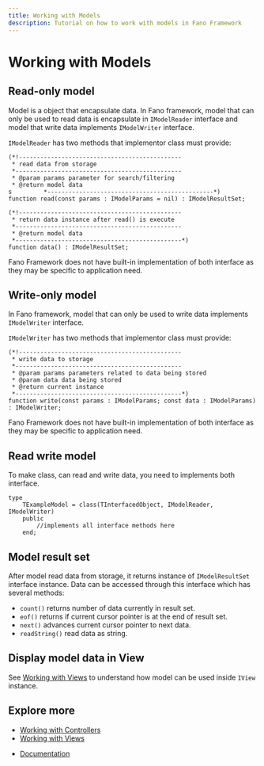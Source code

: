 ```yaml
---
title: Working with Models
description: Tutorial on how to work with models in Fano Framework
---
```


<h1 class="major">Working with Models</h1>

## Read-only model

Model is a object that encapsulate data. In Fano framework, model that can only be used to read data is encapsulate in `IModelReader` interface and model that write data implements `IModelWriter` interface.

`IModelReader` has two methods that implementor class must provide:

```
(*!----------------------------------------------
 * read data from storage
 *-----------------------------------------------
 * @param params parameter for search/filtering
 * @return model data
s         *-----------------------------------------------*)
function read(const params : IModelParams = nil) : IModelResultSet;

(*!----------------------------------------------
 * return data instance after read() is execute
 *-----------------------------------------------
 * @return model data
 *-----------------------------------------------*)
function data() : IModelResultSet;
```
Fano Framework does not have built-in implementation of both interface as they
may be specific to application need.

## Write-only model

In Fano framework, model that can only be used to write data implements `IModelWriter` interface.

`IModelWriter` has two methods that implementor class must provide:

```
(*!----------------------------------------------
 * write data to storage
 *-----------------------------------------------
 * @param params parameters related to data being stored
 * @param data data being stored
 * @return current instance
 *-----------------------------------------------*)
function write(const params : IModelParams; const data : IModelParams) : IModelWriter;
```
Fano Framework does not have built-in implementation of both interface as they
may be specific to application need.

## Read write model

To make class, can read and write data, you need to implements both interface.

```
type
    TExampleModel = class(TInterfacedObject, IModelReader, IModelWriter)
    public
        //implements all interface methods here
    end;
```

## Model result set

After model read data from storage, it returns instance of `IModelResultSet` interface instance. Data can be accessed through this interface which has several methods:

- `count()` returns number of data currently in result set.
- `eof()` returns if current cursor pointer is at the end of result set.
- `next()` advances current cursor pointer to next data.
- `readString()` read data as string.

## Display model data in View

See [Working with Views](/working-with-views) to understand how model can be used inside `IView` instance.

## Explore more

- [Working with Controllers](/working-with-controllers)
- [Working with Views](/working-with-views)

<ul class="actions">
    <li><a href="/documentation" class="button">Documentation</a></li>
</ul>
